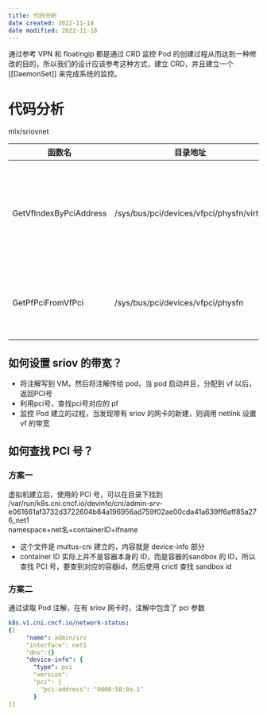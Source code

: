 ```yaml
---
title: 代码分析
date created: 2022-11-18
date modified: 2022-11-18
---
```


通过参考 VPN 和 floatingip 都是通过 CRD 监控 Pod 的创建过程从而达到一种修改的目的，所以我们的设计应该参考这种方式，建立 CRD，并且建立一个 [[DaemonSet]] 来完成系统的监控。

# 代码分析

mlx/sriovnet

| 函数名                 | 目录地址                                 | 过程                                                    |
| ---------------------- | ---------------------------------------- | ------------------------------------------------------- |
| GetVfIndexByPciAddress | /sys/bus/pci/devices/vfpci/physfn/virtfn | 获取目录下的所有virtfn；根据 PCI 号，查找 vfindex |
| GetPfPciFromVfPci      | /sys/bus/pci/devices/vfpci/physfn        | 读取 pf 所在的目录；得到 pf 的 uplink            |


## 如何设置 sriov 的带宽？

- 将注解写到 VM，然后将注解传给 pod，当 pod 启动并且，分配到 vf 以后，返回PCI号
- 利用pci号，查找pci号对应的 pf
- 监控 Pod 建立的过程，当发现带有 sriov 的网卡的新建，则调用 netlink 设置 vf 的带宽

## 如何查找 PCI 号？

### 方案一

虚拟机建立后，使用的 PCI 号，可以在目录下找到  
/var/run/k8s.cni.cncf.io/devinfo/cni/admin-srv-e061661af3732d3722604b84a196956ad759f02ae00cda41a639ff6aff85a276_net1  
namespace+net名+containerID+ifname

- 这个文件是 multus-cni 建立的，内容就是 device-info 部分
- container ID 实际上并不是容器本身的 ID，而是容器的sandbox 的 ID，所以查找 PCI 号，要查到对应的容器id，然后使用 crictl 查找 sandbox id

### 方案二

通过读取 Pod 注解，在有 sriov 网卡时，注解中包含了 pci 参数

``` yaml
k8s.v1.cni.cncf.io/network-status:
{[
     "name": admin/srv
     "interface": net1
     "dns":{}
     "device-info": {
       "type": pci
       "version":
       "pci": {
         "pci-address": "0000:58:0a.1"
       }
]}
```
